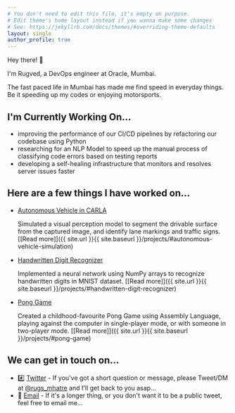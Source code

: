 ```yaml
---
# You don't need to edit this file, it's empty on purpose.
# Edit theme's home layout instead if you wanna make some changes
# See: https://jekyllrb.com/docs/themes/#overriding-theme-defaults
layout: single
author_profile: true
---
```


Hey there! :wave:

I'm Rugved, a DevOps engineer at Oracle, Mumbai. 

The fast paced life in Mumbai has made me find speed in everyday things. Be it speeding up my codes or enjoying motorsports.

## I'm Currently Working On...
- improving the performance of our CI/CD pipelines by refactoring our codebase using Python
- researching for an NLP Model to speed up the manual process of classifying code errors based on testing reports
- developing a self-healing infrastructure that monitors and resolves server issues faster

## Here are a few things I have worked on...
- [Autonomous Vehicle in CARLA](https://github.com/rugvedmhatre/autonomous-vehicle)
    
    Simulated a visual perception model to segment the drivable surface from the captured image, and identify lane markings and traffic signs. [[Read more]]({{ site.url }}{{ site.baseurl }}/projects/#autonomous-vehicle-simulation)

- [Handwritten Digit Recognizer](https://github.com/rugvedmhatre/handwritten-digit-recognizer)
    
    Implemented a neural network using NumPy arrays to recognize handwritten digits in MNIST dataset. [[Read more]]({{ site.url }}{{ site.baseurl }}/projects/#handwritten-digit-recognizer)

- [Pong Game](https://github.com/rugvedmhatre/pong)

    Created a childhood-favourite Pong Game using Assembly Language, playing against the computer in single-player mode, or with someone in two-player mode. [[Read more]]({{ site.url }}{{ site.baseurl }}/projects/#pong-game)

## We can get in touch on...
- :hash: [Twitter](https://twitter.com/rugs_mhatre) - If you've got a short question or message, please Tweet/DM at [@rugs_mhatre](https://twitter.com/rugs_mhatre) and I'll get back to you asap...
- :email: [Email](mailto:rugvedmhatre98@gmail.com) - If it's a longer thing, or you don't want it to be a public tweet, feel free to email me...